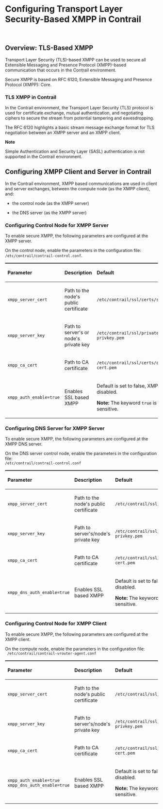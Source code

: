 # Configuring Transport Layer Security-Based XMPP in Contrail

 

## Overview: TLS-Based XMPP

Transport Layer Security (TLS)-based XMPP can be used to secure all
Extensible Messaging and Presence Protocol (XMPP)-based communication
that occurs in the Contrail environment.

Secure XMPP is based on RFC 6120, Extensible Messaging and Presence
Protocol (XMPP): Core.

### TLS XMPP in Contrail

In the Contrail environment, the Transport Layer Security (TLS) protocol
is used for certificate exchange, mutual authentication, and negotiating
ciphers to secure the stream from potential tampering and eavesdropping.

The RFC 6120 highlights a basic stream message exchange format for TLS
negotiation between an XMPP server and an XMPP client.

**Note**

Simple Authentication and Security Layer (SASL) authentication is not
supported in the Contrail environment.

## Configuring XMPP Client and Server in Contrail

In the Contrail environment, XMPP based communications are used in
client and server exchanges, between the compute node (as the XMPP
client), and:

-   the control node (as the XMPP server)

-   the DNS server (as the XMPP server)

### Configuring Control Node for XMPP Server

To enable secure XMPP, the following parameters are configured at the
XMPP server.

On the control node, enable the parameters in the configuration file:  
`/etc/contrail/contrail-control.conf`.

<table data-cellspacing="0" style="border-top:thin solid black;" width="99%">
<colgroup>
<col style="width: 33%" />
<col style="width: 33%" />
<col style="width: 33%" />
</colgroup>
<thead>
<tr class="header">
<th style="text-align: left;"><p>Parameter</p></th>
<th style="text-align: left;"><p>Description</p></th>
<th style="text-align: left;"><p>Default</p></th>
</tr>
</thead>
<tbody>
<tr class="odd">
<td style="text-align: left;"><p><code class="inline" data-v-pre="">xmpp_server_cert</code></p></td>
<td style="text-align: left;"><p>Path to the node's public certificate</p></td>
<td style="text-align: left;"><p><code class="inline" data-v-pre="">/etc/contrail/ssl/certs/server.pem</code></p></td>
</tr>
<tr class="even">
<td style="text-align: left;"><p><code class="inline" data-v-pre="">xmpp_server_key</code></p></td>
<td style="text-align: left;"><p>Path to server's or node's private key</p></td>
<td style="text-align: left;"><p><code class="inline" data-v-pre="">/etc/contrail/ssl/private/server-privkey.pem</code></p></td>
</tr>
<tr class="odd">
<td style="text-align: left;"><p><code class="inline" data-v-pre="">xmpp_ca_cert</code></p></td>
<td style="text-align: left;"><p>Path to CA certificate</p></td>
<td style="text-align: left;"><p><code class="inline" data-v-pre="">/etc/contrail/ssl/certs/ca-cert.pem</code></p></td>
</tr>
<tr class="even">
<td style="text-align: left;"><p><code class="inline" data-v-pre="">xmpp_auth_enable=true</code></p></td>
<td style="text-align: left;"><p>Enables SSL based XMPP</p></td>
<td style="text-align: left;"><p>Default is set to false, XMPP is disabled.</p>
<p><strong>Note:</strong> The keyword <code class="inline" data-v-pre="">true</code> is case sensitive.</p></td>
</tr>
</tbody>
</table>

### Configuring DNS Server for XMPP Server

To enable secure XMPP, the following parameters are configured at the
XMPP DNS server.

On the DNS server control node, enable the parameters in the
configuration file:  
`/etc/contrail/contrail-control.conf`

<table data-cellspacing="0" style="border-top:thin solid black;" width="99%">
<colgroup>
<col style="width: 33%" />
<col style="width: 33%" />
<col style="width: 33%" />
</colgroup>
<thead>
<tr class="header">
<th style="text-align: left;"><p>Parameter</p></th>
<th style="text-align: left;"><p>Description</p></th>
<th style="text-align: left;"><p>Default</p></th>
</tr>
</thead>
<tbody>
<tr class="odd">
<td style="text-align: left;"><p><code class="inline" data-v-pre="">xmpp_server_cert</code></p></td>
<td style="text-align: left;"><p>Path to the node's public certificate</p></td>
<td style="text-align: left;"><p><code class="inline" data-v-pre="">/etc/contrail/ssl/certs/server.pem</code></p></td>
</tr>
<tr class="even">
<td style="text-align: left;"><p><code class="inline" data-v-pre="">xmpp_server_key</code></p></td>
<td style="text-align: left;"><p>Path to server's/node's private key</p></td>
<td style="text-align: left;"><p><code class="inline" data-v-pre="">/etc/contrail/ssl/certs/server-privkey.pem</code></p></td>
</tr>
<tr class="odd">
<td style="text-align: left;"><p><code class="inline" data-v-pre="">xmpp_ca_cert</code></p></td>
<td style="text-align: left;"><p>Path to CA certificate</p></td>
<td style="text-align: left;"><p><code class="inline" data-v-pre="">/etc/contrail/ssl/certs/ca-cert.pem</code></p></td>
</tr>
<tr class="even">
<td style="text-align: left;"><p><code class="inline" data-v-pre="">xmpp_dns_auth_enable=true</code></p></td>
<td style="text-align: left;"><p>Enables SSL based XMPP</p></td>
<td style="text-align: left;"><p>Default is set to false, XMPP is disabled.</p>
<p><strong>Note:</strong> The keyword <code class="inline" data-v-pre="">true</code> is case sensitive.</p></td>
</tr>
</tbody>
</table>

### Configuring Control Node for XMPP Client

To enable secure XMPP, the following parameters are configured at the
XMPP client.

On the compute node, enable the parameters in the configuration file:  
` /etc/contrail/contrail-vrouter-agent.conf`

<table data-cellspacing="0" style="border-top:thin solid black;" width="99%">
<colgroup>
<col style="width: 33%" />
<col style="width: 33%" />
<col style="width: 33%" />
</colgroup>
<thead>
<tr class="header">
<th style="text-align: left;"><p>Parameter</p></th>
<th style="text-align: left;"><p>Description</p></th>
<th style="text-align: left;"><p>Default</p></th>
</tr>
</thead>
<tbody>
<tr class="odd">
<td style="text-align: left;"><p><code class="inline" data-v-pre="">xmpp_server_cert</code></p></td>
<td style="text-align: left;"><p>Path to the node's public certificate</p></td>
<td style="text-align: left;"><p><code class="inline" data-v-pre="">/etc/contrail/ssl/certs/server.pem</code></p></td>
</tr>
<tr class="even">
<td style="text-align: left;"><p><code class="inline" data-v-pre="">xmpp_server_key</code></p></td>
<td style="text-align: left;"><p>Path to server's/node's private key</p></td>
<td style="text-align: left;"><p><code class="inline" data-v-pre="">/etc/contrail/ssl/private/server-privkey.pem</code></p></td>
</tr>
<tr class="odd">
<td style="text-align: left;"><p><code class="inline" data-v-pre="">xmpp_ca_cert</code></p></td>
<td style="text-align: left;"><p>Path to CA certificate</p></td>
<td style="text-align: left;"><p><code class="inline" data-v-pre="">/etc/contrail/ssl/certs/ca-cert.pem</code></p></td>
</tr>
<tr class="even">
<td style="text-align: left;"><p><code class="inline" data-v-pre="">xmpp_auth_enable=true  xmpp_dns_auth_enable=true</code></p></td>
<td style="text-align: left;"><p>Enables SSL based XMPP</p></td>
<td style="text-align: left;"><p>Default is set to false, XMPP is disabled.</p>
<p><strong>Note:</strong> The keyword <code class="inline" data-v-pre="">true</code> is case sensitive.</p></td>
</tr>
</tbody>
</table>

 
